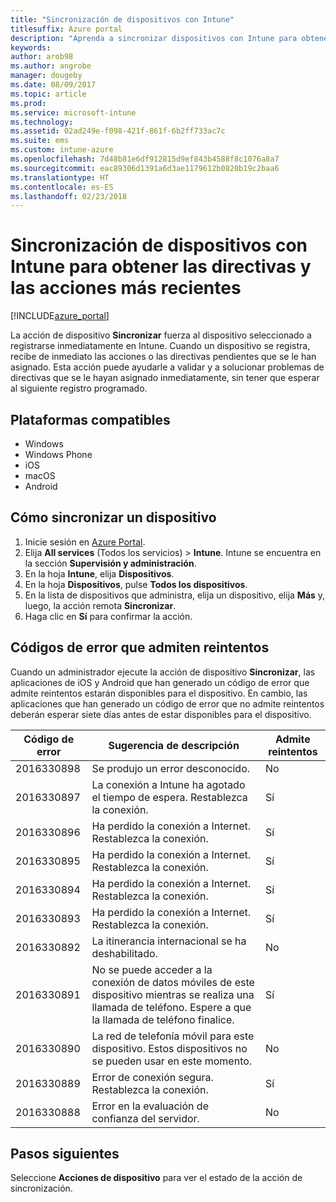 ```yaml
---
title: "Sincronización de dispositivos con Intune"
titlesuffix: Azure portal
description: "Aprenda a sincronizar dispositivos con Intune para obtener las directivas y las acciones más recientes."
keywords: 
author: arob98
ms.author: angrobe
manager: dougeby
ms.date: 08/09/2017
ms.topic: article
ms.prod: 
ms.service: microsoft-intune
ms.technology: 
ms.assetid: 02ad249e-f098-421f-861f-6b2ff733ac7c
ms.suite: ems
ms.custom: intune-azure
ms.openlocfilehash: 7d48b81e6df912815d9ef843b4588f8c1076a8a7
ms.sourcegitcommit: eac89306d1391a6d3ae1179612b0820b19c2baa6
ms.translationtype: HT
ms.contentlocale: es-ES
ms.lasthandoff: 02/23/2018
---
```

# <a name="sync-devices-with-intune-to-get-the-latest-policies-and-actions"></a>Sincronización de dispositivos con Intune para obtener las directivas y las acciones más recientes


[!INCLUDE[azure_portal](./includes/azure_portal.md)]

La acción de dispositivo **Sincronizar** fuerza al dispositivo seleccionado a registrarse inmediatamente en Intune. Cuando un dispositivo se registra, recibe de inmediato las acciones o las directivas pendientes que se le han asignado.  Esta acción puede ayudarle a validar y a solucionar problemas de directivas que se le hayan asignado inmediatamente, sin tener que esperar al siguiente registro programado.

## <a name="supported-platforms"></a>Plataformas compatibles

- Windows
- Windows Phone
- iOS
- macOS
- Android

## <a name="how-to-sync-a-device"></a>Cómo sincronizar un dispositivo

1. Inicie sesión en [Azure Portal](https://portal.azure.com).
2. Elija **All services** (Todos los servicios)  > **Intune**. Intune se encuentra en la sección **Supervisión y administración**.
3. En la hoja **Intune**, elija **Dispositivos**.
4. En la hoja **Dispositivos**, pulse **Todos los dispositivos**.
5. En la lista de dispositivos que administra, elija un dispositivo, elija **Más** y, luego, la acción remota **Sincronizar**.
7. Haga clic en **Sí** para confirmar la acción.


## <a name="retriable-error-codes"></a>Códigos de error que admiten reintentos

Cuando un administrador ejecute la acción de dispositivo **Sincronizar**, las aplicaciones de iOS y Android que han generado un código de error que admite reintentos estarán disponibles para el dispositivo. En cambio, las aplicaciones que han generado un código de error que no admite reintentos deberán esperar siete días antes de estar disponibles para el dispositivo.


| Código de error  | Sugerencia de descripción                                                                                                                  | Admite reintentos |
|-------------|----------------------------------------------------------------------------------------------------------------------------------------|-----------|
| 2016330898 | Se produjo un error desconocido.                                                                                                             | No        |
| 2016330897 | La conexión a Intune ha agotado el tiempo de espera. Restablezca la conexión.                                                                             | Sí       |
| 2016330896 | Ha perdido la conexión a Internet. Restablezca la conexión.                                                                            | Sí       |
| 2016330895 | Ha perdido la conexión a Internet. Restablezca la conexión.                                                                            | Sí       |
| 2016330894 | Ha perdido la conexión a Internet. Restablezca la conexión.                                                                            | Sí       |
| 2016330893 | Ha perdido la conexión a Internet. Restablezca la conexión.                                                                            | Sí       |
| 2016330892 | La itinerancia internacional se ha deshabilitado.                                                                                                     | No        |
| 2016330891 | No se puede acceder a la conexión de datos móviles de este dispositivo mientras se realiza una llamada de teléfono. Espere a que la llamada de teléfono finalice. | Sí       |
| 2016330890 | La red de telefonía móvil para este dispositivo. Estos dispositivos no se pueden usar en este momento.                                                   | No        |
| 2016330889 | Error de conexión segura. Restablezca la conexión.                                                                                   | Sí       |
| 2016330888 | Error en la evaluación de confianza del servidor.                                                                                                | No        |

## <a name="next-steps"></a>Pasos siguientes

Seleccione **Acciones de dispositivo** para ver el estado de la acción de sincronización. 
